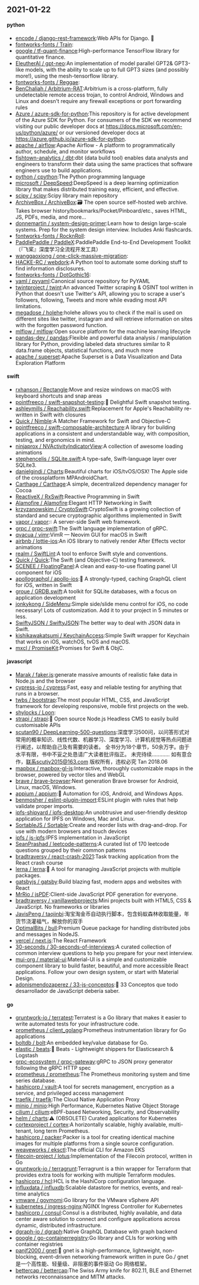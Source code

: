## 2021-01-22

#### python
* [encode / django-rest-framework](https://github.com/encode/django-rest-framework):Web APIs for Django.
🎸
* [fontworks-fonts / Train](https://github.com/fontworks-fonts/Train):
* [google / tf-quant-finance](https://github.com/google/tf-quant-finance):High-performance TensorFlow library for quantitative finance.
* [EleutherAI / gpt-neo](https://github.com/EleutherAI/gpt-neo):An implementation of model parallel GPT2& GPT3-like models, with the ability to scale up to full GPT3 sizes (and possibly more!), using the mesh-tensorflow library.
* [fontworks-fonts / Reggae](https://github.com/fontworks-fonts/Reggae):
* [BenChaliah / Arbitrium-RAT](https://github.com/BenChaliah/Arbitrium-RAT):Arbitrium is a cross-platform, fully undetectable remote access trojan, to control Android, Windows and Linux and doesn't require any firewall exceptions or port forwarding rules
* [Azure / azure-sdk-for-python](https://github.com/Azure/azure-sdk-for-python):This repository is for active development of the Azure SDK for Python. For consumers of the SDK we recommend visiting our public developer docs at https://docs.microsoft.com/en-us/python/azure/ or our versioned developer docs at https://azure.github.io/azure-sdk-for-python.
* [apache / airflow](https://github.com/apache/airflow):Apache Airflow - A platform to programmatically author, schedule, and monitor workflows
* [fishtown-analytics / dbt](https://github.com/fishtown-analytics/dbt):dbt (data build tool) enables data analysts and engineers to transform their data using the same practices that software engineers use to build applications.
* [python / cpython](https://github.com/python/cpython):The Python programming language
* [microsoft / DeepSpeed](https://github.com/microsoft/DeepSpeed):DeepSpeed is a deep learning optimization library that makes distributed training easy, efficient, and effective.
* [scipy / scipy](https://github.com/scipy/scipy):Scipy library main repository
* [ArchiveBox / ArchiveBox](https://github.com/ArchiveBox/ArchiveBox):🗃
The open source self-hosted web archive. Takes browser history/bookmarks/Pocket/Pinboard/etc., saves HTML, JS, PDFs, media, and more...
* [donnemartin / system-design-primer](https://github.com/donnemartin/system-design-primer):Learn how to design large-scale systems. Prep for the system design interview. Includes Anki flashcards.
* [fontworks-fonts / RocknRoll](https://github.com/fontworks-fonts/RocknRoll):
* [PaddlePaddle / PaddleX](https://github.com/PaddlePaddle/PaddleX):PaddlePaddle End-to-End Development Toolkit（『飞桨』深度学习全流程开发工具）
* [wanggaoxiong / one-click-massive-migration](https://github.com/wanggaoxiong/one-click-massive-migration):
* [HACKE-RC / webdork](https://github.com/HACKE-RC/webdork):A Python tool to automate some dorking stuff to find information disclosures.
* [fontworks-fonts / DotGothic16](https://github.com/fontworks-fonts/DotGothic16):
* [yaml / pyyaml](https://github.com/yaml/pyyaml):Canonical source repository for PyYAML
* [twintproject / twint](https://github.com/twintproject/twint):An advanced Twitter scraping & OSINT tool written in Python that doesn't use Twitter's API, allowing you to scrape a user's followers, following, Tweets and more while evading most API limitations.
* [megadose / holehe](https://github.com/megadose/holehe):holehe allows you to check if the mail is used on different sites like twitter, instagram and will retrieve information on sites with the forgotten password function.
* [mlflow / mlflow](https://github.com/mlflow/mlflow):Open source platform for the machine learning lifecycle
* [pandas-dev / pandas](https://github.com/pandas-dev/pandas):Flexible and powerful data analysis / manipulation library for Python, providing labeled data structures similar to R data.frame objects, statistical functions, and much more
* [apache / superset](https://github.com/apache/superset):Apache Superset is a Data Visualization and Data Exploration Platform

#### swift
* [rxhanson / Rectangle](https://github.com/rxhanson/Rectangle):Move and resize windows on macOS with keyboard shortcuts and snap areas
* [pointfreeco / swift-snapshot-testing](https://github.com/pointfreeco/swift-snapshot-testing):📸
Delightful Swift snapshot testing.
* [ashleymills / Reachability.swift](https://github.com/ashleymills/Reachability.swift):Replacement for Apple's Reachability re-written in Swift with closures
* [Quick / Nimble](https://github.com/Quick/Nimble):A Matcher Framework for Swift and Objective-C
* [pointfreeco / swift-composable-architecture](https://github.com/pointfreeco/swift-composable-architecture):A library for building applications in a consistent and understandable way, with composition, testing, and ergonomics in mind.
* [ninjaprox / NVActivityIndicatorView](https://github.com/ninjaprox/NVActivityIndicatorView):A collection of awesome loading animations
* [stephencelis / SQLite.swift](https://github.com/stephencelis/SQLite.swift):A type-safe, Swift-language layer over SQLite3.
* [danielgindi / Charts](https://github.com/danielgindi/Charts):Beautiful charts for iOS/tvOS/OSX! The Apple side of the crossplatform MPAndroidChart.
* [Carthage / Carthage](https://github.com/Carthage/Carthage):A simple, decentralized dependency manager for Cocoa
* [ReactiveX / RxSwift](https://github.com/ReactiveX/RxSwift):Reactive Programming in Swift
* [Alamofire / Alamofire](https://github.com/Alamofire/Alamofire):Elegant HTTP Networking in Swift
* [krzyzanowskim / CryptoSwift](https://github.com/krzyzanowskim/CryptoSwift):CryptoSwift is a growing collection of standard and secure cryptographic algorithms implemented in Swift
* [vapor / vapor](https://github.com/vapor/vapor):💧
A server-side Swift web framework.
* [grpc / grpc-swift](https://github.com/grpc/grpc-swift):The Swift language implementation of gRPC.
* [qvacua / vimr](https://github.com/qvacua/vimr):VimR — Neovim GUI for macOS in Swift
* [airbnb / lottie-ios](https://github.com/airbnb/lottie-ios):An iOS library to natively render After Effects vector animations
* [realm / SwiftLint](https://github.com/realm/SwiftLint):A tool to enforce Swift style and conventions.
* [Quick / Quick](https://github.com/Quick/Quick):The Swift (and Objective-C) testing framework.
* [SCENEE / FloatingPanel](https://github.com/SCENEE/FloatingPanel):A clean and easy-to-use floating panel UI component for iOS
* [apollographql / apollo-ios](https://github.com/apollographql/apollo-ios):📱
A strongly-typed, caching GraphQL client for iOS, written in Swift
* [groue / GRDB.swift](https://github.com/groue/GRDB.swift):A toolkit for SQLite databases, with a focus on application development
* [jonkykong / SideMenu](https://github.com/jonkykong/SideMenu):Simple side/slide menu control for iOS, no code necessary! Lots of customization. Add it to your project in 5 minutes or less.
* [SwiftyJSON / SwiftyJSON](https://github.com/SwiftyJSON/SwiftyJSON):The better way to deal with JSON data in Swift.
* [kishikawakatsumi / KeychainAccess](https://github.com/kishikawakatsumi/KeychainAccess):Simple Swift wrapper for Keychain that works on iOS, watchOS, tvOS and macOS.
* [mxcl / PromiseKit](https://github.com/mxcl/PromiseKit):Promises for Swift & ObjC.

#### javascript
* [Marak / faker.js](https://github.com/Marak/faker.js):generate massive amounts of realistic fake data in Node.js and the browser
* [cypress-io / cypress](https://github.com/cypress-io/cypress):Fast, easy and reliable testing for anything that runs in a browser.
* [twbs / bootstrap](https://github.com/twbs/bootstrap):The most popular HTML, CSS, and JavaScript framework for developing responsive, mobile first projects on the web.
* [shylocks / Loon](https://github.com/shylocks/Loon):
* [strapi / strapi](https://github.com/strapi/strapi):🚀
Open source Node.js Headless CMS to easily build customisable APIs
* [scutan90 / DeepLearning-500-questions](https://github.com/scutan90/DeepLearning-500-questions):深度学习500问，以问答形式对常用的概率知识、线性代数、机器学习、深度学习、计算机视觉等热点问题进行阐述，以帮助自己及有需要的读者。 全书分为18个章节，50余万字。由于水平有限，书中不妥之处恳请广大读者批评指正。 未完待续............ 如有意合作，联系scutjy2015@163.com 版权所有，违权必究 Tan 2018.06
* [mapbox / mapbox-gl-js](https://github.com/mapbox/mapbox-gl-js):Interactive, thoroughly customizable maps in the browser, powered by vector tiles and WebGL
* [brave / brave-browser](https://github.com/brave/brave-browser):Next generation Brave browser for Android, Linux, macOS, Windows.
* [appium / appium](https://github.com/appium/appium):📱
Automation for iOS, Android, and Windows Apps.
* [benmosher / eslint-plugin-import](https://github.com/benmosher/eslint-plugin-import):ESLint plugin with rules that help validate proper imports.
* [ipfs-shipyard / ipfs-desktop](https://github.com/ipfs-shipyard/ipfs-desktop):An unobtrusive and user-friendly desktop application for IPFS on Windows, Mac and Linux.
* [SortableJS / Sortable](https://github.com/SortableJS/Sortable):Create and reorder lists with drag-and-drop. For use with modern browsers and touch devices
* [ipfs / js-ipfs](https://github.com/ipfs/js-ipfs):IPFS implementation in JavaScript
* [SeanPrashad / leetcode-patterns](https://github.com/SeanPrashad/leetcode-patterns):A curated list of 170 leetcode questions grouped by their common patterns
* [bradtraversy / react-crash-2021](https://github.com/bradtraversy/react-crash-2021):Task tracking application from the React crash course
* [lerna / lerna](https://github.com/lerna/lerna):🐉
A tool for managing JavaScript projects with multiple packages.
* [gatsbyjs / gatsby](https://github.com/gatsbyjs/gatsby):Build blazing fast, modern apps and websites with React
* [MrRio / jsPDF](https://github.com/MrRio/jsPDF):Client-side JavaScript PDF generation for everyone.
* [bradtraversy / vanillawebprojects](https://github.com/bradtraversy/vanillawebprojects):Mini projects built with HTML5, CSS & JavaScript. No frameworks or libraries
* [JavisPeng / taojinbi](https://github.com/JavisPeng/taojinbi):淘宝淘金币自动执行脚本，包含蚂蚁森林收取能量，年货节浇灌福气，解放你的双手
* [OptimalBits / bull](https://github.com/OptimalBits/bull):Premium Queue package for handling distributed jobs and messages in NodeJS.
* [vercel / next.js](https://github.com/vercel/next.js):The React Framework
* [30-seconds / 30-seconds-of-interviews](https://github.com/30-seconds/30-seconds-of-interviews):A curated collection of common interview questions to help you prepare for your next interview.
* [mui-org / material-ui](https://github.com/mui-org/material-ui):Material-UI is a simple and customizable component library to build faster, beautiful, and more accessible React applications. Follow your own design system, or start with Material Design.
* [adonismendozaperez / 33-js-conceptos](https://github.com/adonismendozaperez/33-js-conceptos):📜
33 Conceptos que todo desarrollador de JavaScript debería saber.

#### go
* [gruntwork-io / terratest](https://github.com/gruntwork-io/terratest):Terratest is a Go library that makes it easier to write automated tests for your infrastructure code.
* [prometheus / client_golang](https://github.com/prometheus/client_golang):Prometheus instrumentation library for Go applications
* [boltdb / bolt](https://github.com/boltdb/bolt):An embedded key/value database for Go.
* [elastic / beats](https://github.com/elastic/beats):🐠
Beats - Lightweight shippers for Elasticsearch & Logstash
* [grpc-ecosystem / grpc-gateway](https://github.com/grpc-ecosystem/grpc-gateway):gRPC to JSON proxy generator following the gRPC HTTP spec
* [prometheus / prometheus](https://github.com/prometheus/prometheus):The Prometheus monitoring system and time series database.
* [hashicorp / vault](https://github.com/hashicorp/vault):A tool for secrets management, encryption as a service, and privileged access management
* [traefik / traefik](https://github.com/traefik/traefik):The Cloud Native Application Proxy
* [minio / minio](https://github.com/minio/minio):High Performance, Kubernetes Native Object Storage
* [cilium / cilium](https://github.com/cilium/cilium):eBPF-based Networking, Security, and Observability
* [helm / charts](https://github.com/helm/charts):⚠️
(OBSOLETE) Curated applications for Kubernetes
* [cortexproject / cortex](https://github.com/cortexproject/cortex):A horizontally scalable, highly available, multi-tenant, long term Prometheus.
* [hashicorp / packer](https://github.com/hashicorp/packer):Packer is a tool for creating identical machine images for multiple platforms from a single source configuration.
* [weaveworks / eksctl](https://github.com/weaveworks/eksctl):The official CLI for Amazon EKS
* [filecoin-project / lotus](https://github.com/filecoin-project/lotus):Implementation of the Filecoin protocol, written in Go
* [gruntwork-io / terragrunt](https://github.com/gruntwork-io/terragrunt):Terragrunt is a thin wrapper for Terraform that provides extra tools for working with multiple Terraform modules.
* [hashicorp / hcl](https://github.com/hashicorp/hcl):HCL is the HashiCorp configuration language.
* [influxdata / influxdb](https://github.com/influxdata/influxdb):Scalable datastore for metrics, events, and real-time analytics
* [vmware / govmomi](https://github.com/vmware/govmomi):Go library for the VMware vSphere API
* [kubernetes / ingress-nginx](https://github.com/kubernetes/ingress-nginx):NGINX Ingress Controller for Kubernetes
* [hashicorp / consul](https://github.com/hashicorp/consul):Consul is a distributed, highly available, and data center aware solution to connect and configure applications across dynamic, distributed infrastructure.
* [dgraph-io / dgraph](https://github.com/dgraph-io/dgraph):Native GraphQL Database with graph backend
* [google / go-containerregistry](https://github.com/google/go-containerregistry):Go library and CLIs for working with container registries
* [panjf2000 / gnet](https://github.com/panjf2000/gnet):🚀
gnet is a high-performance, lightweight, non-blocking, event-driven networking framework written in pure Go./ gnet 是一个高性能、轻量级、非阻塞的事件驱动 Go 网络框架。
* [bettercap / bettercap](https://github.com/bettercap/bettercap):The Swiss Army knife for 802.11, BLE and Ethernet networks reconnaissance and MITM attacks.
